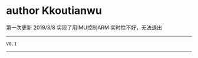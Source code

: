 ﻿# author Kkoutianwu
第一次更新 2019/3/8
	实现了用IMU控制ARM
	实时性不好，无法退出

---------------------------------------------------- 
	V0.1
----------------------------------------------------
